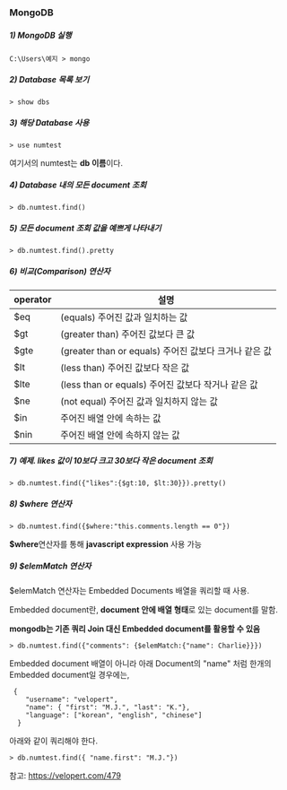 ### MongoDB



##### 1) MongoDB 실행

```
C:\Users\예지 > mongo
```



##### 2) Database 목록 보기

```
> show dbs
```



##### 3) 해당 Database 사용

```
> use numtest
```

여기서의 numtest는 **db 이름**이다.



##### 4) Database 내의 모든 document 조회

```
> db.numtest.find()
```



##### 5) 모든 document 조회 값을 예쁘게 나타내기

```
> db.numtest.find().pretty 
```



##### 6) 비교(Comparison) 연산자

| operator | 설명                                                  |
| -------- | ----------------------------------------------------- |
| $eq      | (equals) 주어진 값과 일치하는 값                      |
| $gt      | (greater than) 주어진 값보다 큰 값                    |
| $gte     | (greater than or equals) 주어진 값보다 크거나 같은 값 |
| $lt      | (less than) 주어진 값보다 작은 값                     |
| $lte     | (less than or equals) 주어진 값보다 작거나 같은 값    |
| $ne      | (not equal) 주어진 값과 일치하지 않는 값              |
| $in      | 주어진 배열 안에 속하는 값                            |
| $nin     | 주어진 배열 안에 속하지 않는 값                       |



##### 7) 예제. likes 값이 10보다 크고 30보다 작은 document 조회

```
> db.numtest.find({"likes":{$gt:10, $lt:30}}).pretty()
```

 

##### 8) $where 연산자

```
> db.numtest.find({$where:"this.comments.length == 0"})
```

**$where**연산자를 통해 **javascript expression** 사용 가능



##### 9) $elemMatch 연산자

$elemMatch 연산자는 Embedded Documents 배열을 쿼리할 때 사용.

Embedded document란, **document 안에 배열 형태**로 있는 document를 말함.

**mongodb는 기존 쿼리 Join 대신 Embedded document를 활용할 수 있음**

```
> db.numtest.find({"comments": {$elemMatch:{"name": Charlie}}})
```



Embedded document 배열이 아니라 아래 Document의 "name" 처럼 한개의 Embedded document일 경우에는,

```
 {
    "username": "velopert",
    "name": { "first": "M.J.", "last": "K."},
    "language": ["korean", "english", "chinese"]
  }
```

아래와 같이 쿼리해야 한다.

```
> db.numtest.find({ "name.first": "M.J."})
```





참고: https://velopert.com/479